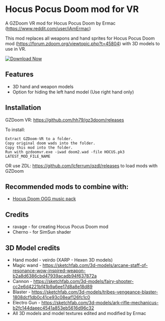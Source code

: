 # Hocus Pocus Doom mod for VR

A GZDoom VR mod for Hocus Pocus Doom by Ermac (https://www.reddit.com/user/iAmErmac)

This mod replaces all weapons and hand sprites for Hocus Pocus Doom mod (https://forum.zdoom.org/viewtopic.php?t=45804) with 3D models to use in VR.

[![Download Now](https://raster.shields.io/github/downloads/iAmErmac/Hocus-Doom-VR/total)](https://github.com/iAmErmac/Hocus-Doom-VR/releases/latest)

## Features
* 3D hand and weapon models
* Option for hiding the left hand model (Use right hand only)

## Installation

GZDoom VR: https://github.com/hh79/gz3doom/releases

To install:

    Extract GZDoom-VR to a folder.
    Copy original doom wads into the folder.
    Copy this mod into the folder.
    Run with gzdoomvr.exe -iwad doom2.wad -file HOCUS.pk3 LATEST_MOD_FILE_NAME
  
OR use ZDL: https://github.com/lcferrum/qzdl/releases to load mods with GZDoom

## Recommended mods to combine with:

* [Hocus Doom OGG music pack](https://www.dropbox.com/s/h4wlfocvkewtmrj/hocusogg.pk3?dl=1)


## Credits

* ravage - for creating Hocus Pocus Doom mod
* Cherno - for SimSun shader

## 3D Model credits

* Hand model - veirdo (XARP - Hexen 3D models)
* Magic wand - https://sketchfab.com/3d-models/arcane-staff-of-resonance-wow-inspired-weapon-b2a8d6386cbd47939acadb94f637872a
* Cannon - https://sketchfab.com/3d-models/fairy-shooter-cc2e6d4221bf41b9a6ee17d8a8e18d89
* Blaster - https://sketchfab.com/3d-models/tribes-vengeance-blaster-1808dcf1db0c41ce93c08eaf126fc1c0
* Electro Gun - https://sketchfab.com/3d-models/ark-rifle-mechanicus-b2fc144daeec4541a853eb5616d96c32
* All 3D models and model textures edited and modified by Ermac